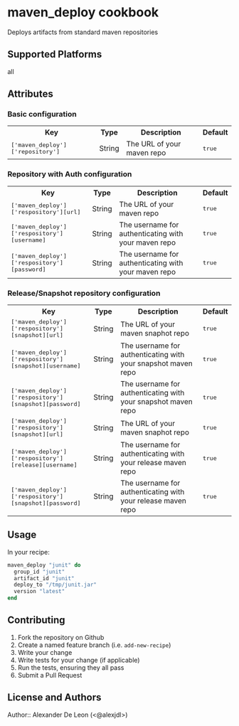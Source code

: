 # maven_deploy cookbook

Deploys artifacts from standard maven repositories

## Supported Platforms

all

## Attributes

### Basic configuration
<table>
  <tr>
    <th>Key</th>
    <th>Type</th>
    <th>Description</th>
    <th>Default</th>
  </tr>
  <tr>
    <td><tt>['maven_deploy']['repository']</tt></td>
    <td>String</td>
    <td>The URL of your maven repo</td>
    <td><tt>true</tt></td>
  </tr>
</table>

### Repository with Auth configuration
<table>
  <tr>
    <th>Key</th>
    <th>Type</th>
    <th>Description</th>
    <th>Default</th>
  </tr>
  <tr>
    <td><tt>['maven_deploy']['respository'][url]</tt></td>
    <td>String</td>
    <td>The URL of your maven repo</td>
    <td><tt>true</tt></td>
  </tr>
  <tr>
    <td><tt>['maven_deploy']['respository'][username]</tt></td>
    <td>String</td>
    <td>The username for authenticating with your maven repo</td>
    <td><tt>true</tt></td>
  </tr>
  <tr>
    <td><tt>['maven_deploy']['respository'][password]</tt></td>
    <td>String</td>
    <td>The username for authenticating with your maven repo</td>
    <td><tt>true</tt></td>
  </tr>
</table>

### Release/Snapshot repository configuration
<table>
  <tr>
    <th>Key</th>
    <th>Type</th>
    <th>Description</th>
    <th>Default</th>
  </tr>
  <tr>
    <td><tt>['maven_deploy']['respository'][snapshot][url]</tt></td>
    <td>String</td>
    <td>The URL of your maven snaphot repo</td>
    <td><tt>true</tt></td>
  </tr>
  <tr>
    <td><tt>['maven_deploy']['respository'][snapshot][username]</tt></td>
    <td>String</td>
    <td>The username for authenticating with your snapshot maven repo</td>
    <td><tt>true</tt></td>
  </tr>
  <tr>
    <td><tt>['maven_deploy']['respository'][snapshot][password]</tt></td>
    <td>String</td>
    <td>The username for authenticating with your snapshot maven repo</td>
    <td><tt>true</tt></td>
  </tr>
  <tr>
    <td><tt>['maven_deploy']['respository'][snapshot][url]</tt></td>
    <td>String</td>
    <td>The URL of your maven snaphot repo</td>
    <td><tt>true</tt></td>
  </tr>
  <tr>
    <td><tt>['maven_deploy']['respository'][release][username]</tt></td>
    <td>String</td>
    <td>The username for authenticating with your release maven repo</td>
    <td><tt>true</tt></td>
  </tr>
  <tr>
    <td><tt>['maven_deploy']['respository'][snapshot][password]</tt></td>
    <td>String</td>
    <td>The username for authenticating with your release maven repo</td>
    <td><tt>true</tt></td>
  </tr>
</table>


## Usage

In your recipe:

```ruby
maven_deploy "junit" do
  group_id "junit"
  artifact_id "junit"
  deploy_to "/tmp/junit.jar"
  version "latest"
end
```

## Contributing

1. Fork the repository on Github
2. Create a named feature branch (i.e. `add-new-recipe`)
3. Write your change
4. Write tests for your change (if applicable)
5. Run the tests, ensuring they all pass
6. Submit a Pull Request

## License and Authors

Author:: Alexander De Leon (<@alexjdl>)

